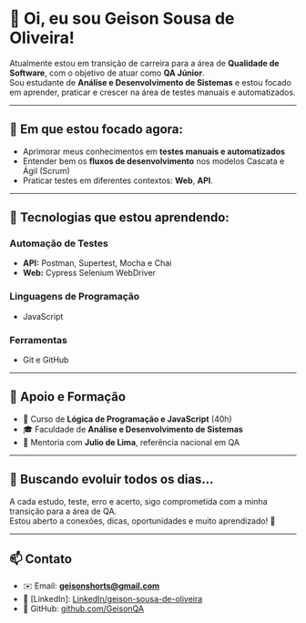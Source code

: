 # 👋 Oi, eu sou Geison Sousa de Oliveira!

Atualmente estou em transição de carreira para a área de **Qualidade de Software**, com o objetivo de atuar como **QA Júnior**.  
Sou estudante de **Análise e Desenvolvimento de Sistemas** e estou focado em aprender, praticar e crescer na área de testes manuais e automatizados.

---

## 🎯 Em que estou focado agora:

- Aprimorar meus conhecimentos em **testes manuais e automatizados**
- Entender bem os **fluxos de desenvolvimento** nos modelos Cascata e Ágil (Scrum)
- Praticar testes em diferentes contextos: **Web**, **API**.

---

## 🧪 Tecnologias que estou aprendendo:

### **Automação de Testes**
- **API:** Postman, Supertest, Mocha e Chai
- **Web:** Cypress Selenium WebDriver



### **Linguagens de Programação**
- JavaScript

### **Ferramentas**
- Git e GitHub 

---

## 🚀 Apoio e Formação

- 📘 Curso de **Lógica de Programação e JavaScript** (40h)
- 🎓 Faculdade de **Análise e Desenvolvimento de Sistemas**
- 🤝 Mentoria com **Julio de Lima**, referência nacional em QA

---

## 🌱 Buscando evoluir todos os dias...

A cada estudo, teste, erro e acerto, sigo comprometida com a minha transição para a área de QA.  
Estou aberto a conexões, dicas, oportunidades e muito aprendizado! 💪

---

## 📫 Contato

- ✉️ Email: **geisonshorts@gmail.com**  
- 💼 [LinkedIn]: [LinkedIn/geison-sousa-de-oliveira](https://www.linkedin.com/in/geison-sousa-de-oliveira-62bb44145/)
- 🧪 GitHub: [github.com/GeisonQA](https://github.com/GeisonQA)
